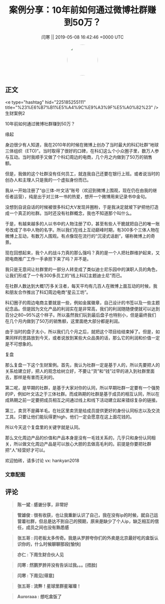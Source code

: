 <h1 align="center">案例分享：10年前如何通过微博社群赚到50万？</h1>




<p align="center">
    <a>闫寒 || 2019-05-08 16:42:46 &#43;0000 UTC</a>
</p>

<div align="center">
    <img src="https://images.zsxq.com/Fi8hloqDLRaWnMrHun46hqsduBo_?e=1590940799&amp;token=kIxbL07-8jAj8w1n4s9zv64FuZZNEATmlU_Vm6zD:yC8J5lFpW4YQt71jTf3GDrmj5w8=" width="100" height="100" style="border:1px solid;border-radius:50%; color:#ffffff"/>
</div>




## 正文

<div>
&lt;e type=&#34;hashtag&#34; hid=&#34;225185255111&#34; title=&#34;%23%E6%B7%B1%E5%A4%9C%E9%A3%9F%E5%A0%82%23&#34; /&gt; 生财案例2

10年前如何通过微博社群赚到50万？

缘起

身边很少有人知道，我在2010年的时候在微博上创办了当时最大的科幻社群“地球三体组织（ETO)‌‌”。当时取得了很好的口碑，‌‌在科幻这么个小众圈子里，数万人参与互动。当时我顺手又做了个科幻周边的电商，‌‌几个月之内做到了50万的销售额。

‌‌但是，我做的这个社群没有任何员工，就连我自己还要在银行上班。‌‌或者说‌‌当时的创办人和主理人只是我的一个虚拟身份而已。

‌‌我从一开始注册了“@三体-叶文洁”账号（欢迎到微博上围观，现在仍在由我的继任者运营），纯是出于对三体一书的热爱，想开一个微博用来记录书中金句。

‌‌没想到自说自话的时候被很多科幻大V发现并圈粉，‌‌于是我决定就坡下驴把他‌‌打造成一个‌‌真正的社群‌‌。当时还没有社群概念，我也不知道那个叫什么。

‌‌于是，有越来越多的人以书中的人物注册了ID，甚至有些人干脆就把自己的唯一账号改成了书中人物的名字。‌‌所以我们在线上互动‌‌巅峰时期，有300多个三体人物在微博上互动，有数万人围观。‌‌有点像现在流行的“沉浸式话剧”，‌‌堪称微博上的奇景。

‌现在回想起来，我个人的战斗力真的那么强吗？真的是一个人把社群维护起来，又把电商推广工作一手承担下来了吗？‌‌并不是。

我只是无意间让社群里的一部分人转变成了类似迪士尼乐园中的演职人员的角色，‌‌让我们形成了一个有300多员工的“线上科幻主题迪士尼”而已。

在社群人数达到大概1万多关注者，每天平均有几百人在微博上面互动的时候，‌‌我和朋友合作推出了科幻周边电商“星云工坊”。

科幻圈子的周边电商主要就是一些，‌‌例如‌‌金属徽章，自己设计的书签‌‌以及一些主题纪念品。但是因为文化产品的利润实在是非常高，我们的利润随随便便就可以达到百分之‌‌80~95%‌‌这个样子。‌‌所以虽然我们玩到最后盘子也特别小，但是最终我们在几个月内做到了50万的销售额，这里面绝大部分都是利润。

由于‌‌当时的盘子太小，所以我们几个月‌‌之后，‌‌就把这个项目给结束掉了。但是，如果同样的思路放到今天，或者说放到某些大众品类的话，那么它的利润和价值一定是不可想象的。

复盘

‌‌那么复盘一下这个生财案例。首先，我认为社群一定是基于人的，‌‌所以先要把人的关系给建立好，把人的观念给树立好，不要让“货”和“钱”过早的进入到社群里面去，那样是有害而无利的。

‌‌第二呢，是早期的社群，是基于大家对你的认同，所以早期社群一定要有一个强势的IP，例如叶文洁之于三体社群。‌‌而成熟期的社群是基于成员的相互认同，所以在成熟期之前一定要把成员相互之间通过线上和线下活动建立起来‌‌错综复杂的链接。

第三‌‌，卖货不是薅羊毛。‌‌在社区里卖货是给成员提供更好的身份认同标志以及交流工具。只要让他们能玩得更high，‌‌他们一定会愿意在这上面花钱的。


所以‌‌今天这个复盘里的关键字就是认同‌‌。

那么文化周边产品的价值和产品本身是没有一毛钱关系的，‌‌几乎只和身份认同相关，所以做文化周边产品是可以放心大胆的去做高毛利的。前提是你要把社群把“人”经营好才可以。‌

欢迎拍砖，请多讨论  vx: hankyan2018
</div>

### 文章配图

<div class="image" align="center">

</div>


## 评论

<div align="left">
<div>

<blockquote >
<span> <strong>陈一斌 : 感谢分享，非常好 </strong></span>
</blockquote>

<blockquote >
<span> <strong>管雄俊 : 很有收获，也让我重新认识了自己，我在没有ip的时候，就自己运营着社群，但总是达不到自己的预期，原来是缺少了个人ip，缺乏相互的信任，成员之间也没有熟悉感 </strong></span>
</blockquote>

<blockquote >
<span> <strong>张五哥 : 闫老板太多传奇。我是从罗胖夸你们的外卖是北京最好吃的盒饭认识你的，什么时候聊聊那段[愉快] </strong></span>
</blockquote>

<blockquote >
<span> <strong>亦仁 : 下周生财合伙人见 </strong></span>
</blockquote>

<blockquote >
<span> <strong>闫寒 : 然鹅罗胖并没有告诉过我。。。[捂脸] </strong></span>
</blockquote>

<blockquote >
<span> <strong>闫寒 : 下周见[得意] </strong></span>
</blockquote>

<blockquote >
<span> <strong>张五哥 : 流弊！星球里群星璀璨！ </strong></span>
</blockquote>

<blockquote >
<span> <strong>Auroraaa : 想吃盒饭了 </strong></span>
</blockquote>

</div>
</div>